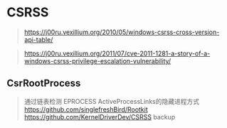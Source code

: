 # CSRSS
> https://j00ru.vexillium.org/2010/05/windows-csrss-cross-version-api-table/        

>  https://j00ru.vexillium.org/2011/07/cve-2011-1281-a-story-of-a-windows-csrss-privilege-escalation-vulnerability/


## CsrRootProcess
> 通过链表检测 EPROCESS  ActiveProcessLinks的隐藏进程方式  
> https://github.com/singlefreshBird/Rootkit  
> https://github.com/KernelDriverDev/CSRSS   backup
